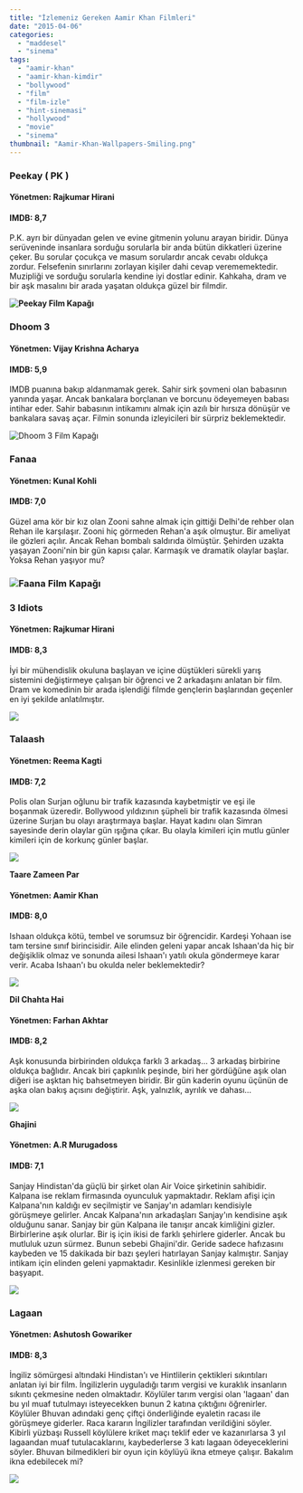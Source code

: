 ```yaml
---
title: "İzlemeniz Gereken Aamir Khan Filmleri"
date: "2015-04-06"
categories: 
  - "maddesel"
  - "sinema"
tags: 
  - "aamir-khan"
  - "aamir-khan-kimdir"
  - "bollywood"
  - "film"
  - "film-izle"
  - "hint-sinemasi"
  - "hollywood"
  - "movie"
  - "sinema"
thumbnail: "Aamir-Khan-Wallpapers-Smiling.png"
---
```


### **Peekay ( PK )**

#### Yönetmen: Rajkumar Hirani

#### IMDB: 8,7

P.K. ayrı bir dünyadan gelen ve evine gitmenin yolunu arayan biridir. Dünya serüveninde insanlara sorduğu sorularla bir anda bütün dikkatleri üzerine çeker. Bu sorular çocukça ve masum sorulardır ancak cevabı oldukça zordur. Felsefenin sınırlarını zorlayan kişiler dahi cevap verememektedir. Muzipliği ve sorduğu sorularla kendine iyi dostlar edinir. Kahkaha, dram ve bir aşk masalını bir arada yaşatan oldukça güzel bir filmdir.

**![Peekay Film Kapağı](images/peekay-amir-khan-filmi-233x300.jpg)**

### **Dhoom 3**

#### Yönetmen: Vijay Krishna Acharya

#### IMDB: 5,9

IMDB puanına bakıp aldanmamak gerek. Sahir sirk şovmeni olan babasının yanında yaşar. Ancak bankalara borçlanan ve borcunu ödeyemeyen babası intihar eder. Sahir babasının intikamını almak için azılı bir hırsıza dönüşür ve bankalara savaş açar. Filmin sonunda izleyicileri bir sürpriz beklemektedir.

![Dhoom 3 Film Kapağı](images/dhoom-3-amir-khan-filmi-200x300.jpg)

### **Fanaa**

#### Yönetmen: Kunal Kohli

#### IMDB: 7,0

Güzel ama kör bir kız olan Zooni sahne almak için gittiği Delhi'de rehber olan Rehan ile karşılaşır. Zooni hiç görmeden Rehan'a aşık olmuştur. Bir ameliyat ile gözleri açılır. Ancak Rehan bombalı saldırıda ölmüştür. Şehirden uzakta yaşayan Zooni'nin bir gün kapısı çalar. Karmaşık ve dramatik olaylar başlar. Yoksa Rehan yaşıyor mu?

### ![Faana Film Kapağı](images/faana-aamir-khan-filmi-225x300.jpg)

### **3 Idiots**

#### Yönetmen: Rajkumar Hirani

#### IMDB: 8,3

İyi bir mühendislik okuluna başlayan ve içine düştükleri sürekli yarış sistemini değiştirmeye çalışan bir öğrenci ve 2 arkadaşını anlatan bir film. Dram ve komedinin bir arada işlendiği filmde gençlerin başlarından geçenler en iyi şekilde anlatılmıştır.

![](images/3-idiots-sabahlatan.jpg)

### **Talaash**

#### Yönetmen: Reema Kagti

#### IMDB: 7,2

Polis olan Surjan oğlunu bir trafik kazasında kaybetmiştir ve eşi ile boşanmak üzeredir. Bollywood yıldızının şüpheli bir trafik kazasında ölmesi üzerine Surjan bu olayı araştırmaya başlar. Hayat kadını olan Simran sayesinde derin olaylar gün ışığına çıkar. Bu olayla kimileri için mutlu günler kimileri için de korkunç günler başlar.

![](images/Talaash_poster.jpg)

 

**Taare Zameen Par**

#### Yönetmen: Aamir Khan

#### IMDB: 8,0

Ishaan oldukça kötü, tembel ve sorumsuz bir öğrencidir. Kardeşi Yohaan ise tam tersine sınıf birincisidir. Aile elinden geleni yapar ancak Ishaan'da hiç bir değişiklik olmaz ve sonunda ailesi Ishaan'ı yatılı okula göndermeye karar verir. Acaba Ishaan'ı bu okulda neler beklemektedir?

![](images/tumblr_n7o4xmVV0K1sk956do1_500.gif)

 

**Dil Chahta Hai**

#### Yönetmen: Farhan Akhtar

#### IMDB: 8,2

Aşk konusunda birbirinden oldukça farklı 3 arkadaş... 3 arkadaş birbirine oldukça bağlıdır. Ancak biri çapkınlık peşinde, biri her gördüğüne aşık olan diğeri ise aşktan hiç bahsetmeyen biridir. Bir gün kaderin oyunu üçünün de aşka olan bakış açısını değiştirir. Aşk, yalnızlık, ayrılık ve dahası...

**![](images/dil-chanta-hai-sabahlatan.jpg)**

 

**Ghajini**

#### Yönetmen: A.R Murugadoss

#### IMDB: 7,1

Sanjay Hindistan'da güçlü bir şirket olan Air Voice şirketinin sahibidir. Kalpana ise reklam firmasında oyunculuk yapmaktadır. Reklam afişi için Kalpana'nın kaldığı ev seçilmiştir ve Sanjay'ın adamları kendisiyle görüşmeye gelirler. Ancak Kalpana'nın arkadaşları Sanjay'ın kendisine aşık olduğunu sanar. Sanjay bir gün Kalpana ile tanışır ancak kimliğini gizler. Birbirlerine aşık olurlar. Bir iş için ikisi de farklı şehirlere giderler. Ancak bu mutluluk uzun sürmez. Bunun sebebi Ghajini'dir. Geride sadece hafızasını kaybeden ve 15 dakikada bir bazı şeyleri hatırlayan Sanjay kalmıştır. Sanjay intikam için elinden geleni yapmaktadır. Kesinlikle izlenmesi gereken bir başyapıt.

![](images/Ghajini_Hindi.jpg)

 

### **Lagaan**

#### Yönetmen: Ashutosh Gowariker

#### IMDB: 8,3

İngiliz sömürgesi altındaki Hindistan'ı ve Hintlilerin çektikleri sıkıntıları anlatan iyi bir film. İngilizlerin uyguladığı tarım vergisi ve kuraklık insanların sıkıntı çekmesine neden olmaktadır. Köylüler tarım vergisi olan 'lagaan' dan bu yıl muaf tutulmayı isteyecekken bunun 2 katına çıktığını öğrenirler. Köylüler Bhuvan adındaki genç çiftçi önderliğinde eyaletin racası ile görüşmeye giderler. Raca kararın İngilizler tarafından verildiğini söyler. Kibirli yüzbaşı Russell köylülere kriket maçı teklif eder ve kazanırlarsa 3 yıl lagaandan muaf tutulacaklarını, kaybederlerse 3 katı lagaan ödeyeceklerini söyler. Bhuvan bilmedikleri bir oyun için köylüyü ikna etmeye çalışır. Bakalım ikna edebilecek mi?

![](images/Lagaan.jpg)
